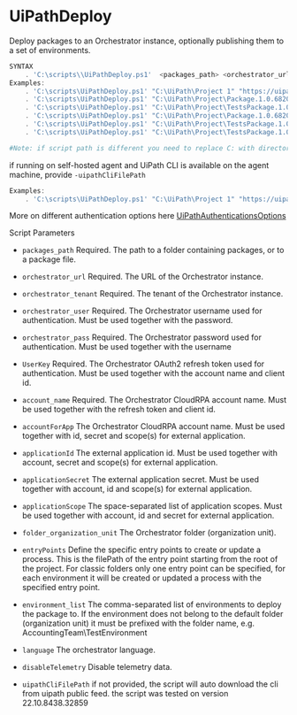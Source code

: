 
# UiPathDeploy
Deploy packages to an Orchestrator instance, optionally publishing them to a set of environments.
```PowerShell
SYNTAX
    . 'C:\scripts\\UiPathDeploy.ps1'  <packages_path> <orchestrator_url> <orchestrator_tenant> [-orchestrator_user <orchestrator_user> -orchestrator_pass <orchestrator_pass>] [-UserKey <auth_token> -account_name <account_name>] [-accountForApp <account_for_app> -applicationId <application_id> -applicationSecret <application_secret> -applicationScope <applicationScope>] [-folder_organization_unit <folder_organization_unit>] [-entryPoints Main.xaml][-environment_list <environment_list>] [-language <language>] [-uipathCliFilePath <uipcli_path>]
Examples:
    . 'C:\scripts\UiPathDeploy.ps1' "C:\UiPath\Project 1" "https://uipath-orchestrator.myorg.com" default -orchestrator_user admin -orchestrator_pass 123456
    . 'C:\scripts\UiPathDeploy.ps1' "C:\UiPath\Project\Package.1.0.6820.22047.nupkg" "https://uipath-orchestrator.myorg.com" default -orchestrator_user admin -orchestrator_pass 123456 -folder_organization_unit OurOrganization
    . 'C:\scripts\UiPathDeploy.ps1' "C:\UiPath\Project\TestsPackage.1.0.6820.22047.nupkg" "https://uipath-orchestrator.myorg.com" default -orchestrator_user admin -orchestrator_pass 123456 -environment_list SAPEnvironment,ExcelAutomationEnvironment -language en-US
    . 'C:\scripts\UiPathDeploy.ps1' "C:\UiPath\Project\Package.1.0.6820.22047.nupkg" "https://uipath-orchestrator.myorg.com" default -UserKey a7da29a2c93a717110a82 -account_name myAccount
    . 'C:\scripts\UiPathDeploy.ps1' "C:\UiPath\Project\TestsPackage.1.0.6820.22047.nupkg" "https://uipath-orchestrator.myorg.com" default -accountForApp myAccountForExternalApp -applicationId myExternalAppId -applicationSecret myExternalAppSecret -applicationScope "OR.Settings OR.Robots.Read OR.Machines.Read OR.Execution OR.Assets OR.Jobs OR.Users.Read OR.Monitoring OR.Folders.Read OR.BackgroundTasks OR.TestSets OR.TestSetExecutions OR.TestSetSchedules"
    . 'C:\scripts\UiPathDeploy.ps1' "C:\UiPath\Project\TestsPackage.1.0.6820.22047.nupkg" "https://uipath-orchestrator.myorg.com" default -orchestrator_user admin -orchestrator_pass 123456 -environment_list SAPEnvironment,ExcelAutomationEnvironment -language en-US -entryPoints EntryPoint1,EntryPoint2

#Note: if script path is different you need to replace C: with directory folder (e.g. '[FOLDER_VARIABLE]\scripts\UiPathPack.ps1')
```
if running on self-hosted agent and UiPath CLI is available on the agent machine, provide `-uipathCliFilePath` 
```PowerShell
Examples:
    . 'C:\scripts\UiPathDeploy.ps1' "C:\UiPath\Project 1" "https://uipath-orchestrator.myorg.com" default -orchestrator_user admin -orchestrator_pass 123456 -uipathCliFilePath "C:\uipathcli\uipcli.exe"
```

More on different authentication options here [UiPathAuthenticationsOptions](UiPathAuthenticationsOptions.md)

Script Parameters
  -  `packages_path` 
     Required. The path to a folder containing packages, or to a package file.

-  `orchestrator_url`
    Required. The URL of the Orchestrator instance.

-  `orchestrator_tenant`
    Required. The tenant of the Orchestrator instance.

-  `orchestrator_user`
    Required. The Orchestrator username used for authentication. Must be used together with the password.

-  `orchestrator_pass`
    Required. The Orchestrator password used for authentication. Must be used together with the username

-  `UserKey`
    Required. The Orchestrator OAuth2 refresh token used for authentication. Must be used together with the account name and client id.

-  `account_name`
    Required. The Orchestrator CloudRPA account name. Must be used together with the refresh token and client id.

-  `accountForApp` 
    The Orchestrator CloudRPA account name. Must be used together with id, secret and scope(s) for external application.

-  `applicationId` 
    The external application id. Must be used together with account, secret and scope(s) for external application.

-  `applicationSecret` 
    The external application secret. Must be used together with account, id and scope(s) for external application.

-  `applicationScope` 
    The space-separated list of application scopes. Must be used together with account, id and secret for external application.

-  `folder_organization_unit`
    The Orchestrator folder (organization unit).

-  `entryPoints`
     Define the specific entry points to create or update a process. This is the filePath of the entry point starting from the root of the project. For classic folders only one entry point can be specified, for each environment it will be created or updated a process with the specified entry point.
     
-  `environment_list`
    The comma-separated list of environments to deploy the package to. If the environment does not belong to the default folder (organization unit) it must be prefixed with the folder name, e.g. AccountingTeam\TestEnvironment

-  `language`
    The orchestrator language.

-  `disableTelemetry`
    Disable telemetry data.

-  `uipathCliFilePath`
    if not provided, the script will auto download the cli from uipath public feed. the script was tested on version 22.10.8438.32859